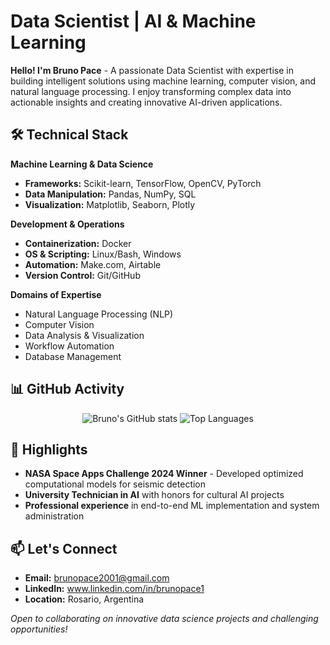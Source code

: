 # Data Scientist | AI & Machine Learning

**Hello! I'm Bruno Pace** - A passionate Data Scientist with expertise in building intelligent solutions using machine learning, computer vision, and natural language processing. I enjoy transforming complex data into actionable insights and creating innovative AI-driven applications.

## 🛠️ Technical Stack

**Machine Learning & Data Science**
- **Frameworks:** Scikit-learn, TensorFlow, OpenCV, PyTorch
- **Data Manipulation:** Pandas, NumPy, SQL
- **Visualization:** Matplotlib, Seaborn, Plotly

**Development & Operations**
- **Containerization:** Docker
- **OS & Scripting:** Linux/Bash, Windows
- **Automation:** Make.com, Airtable
- **Version Control:** Git/GitHub

**Domains of Expertise**
- Natural Language Processing (NLP)
- Computer Vision
- Data Analysis & Visualization
- Workflow Automation
- Database Management

## 📊 GitHub Activity

<div align="center">
  
![Bruno's GitHub stats](https://github-readme-stats.vercel.app/api?username=bpace1&show_icons=true&theme=radical&count_private=true)
![Top Languages](https://github-readme-stats.vercel.app/api/top-langs/?username=bpace1&layout=compact&theme=radical&hide_border=false)

</div>

## 🌟 Highlights
- **NASA Space Apps Challenge 2024 Winner** - Developed optimized computational models for seismic detection
- **University Technician in AI** with honors for cultural AI projects
- **Professional experience** in end-to-end ML implementation and system administration

## 📫 Let's Connect
- **Email:** brunopace2001@gmail.com
- **LinkedIn:** www.linkedin.com/in/brunopace1
- **Location:** Rosario, Argentina

*Open to collaborating on innovative data science projects and challenging opportunities!*
